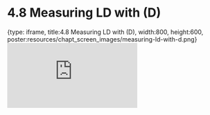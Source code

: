 # 4.8 Measuring LD with \(D\)
 
{type: iframe, title:4.8 Measuring LD with \(D\), width:800, height:600, poster:resources/chapt_screen_images/measuring-ld-with-d.png}
![](https://mccoy-lab.github.io/hgv_modules/no_toc/measuring-ld-with-d.html)
 

 

